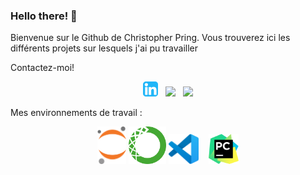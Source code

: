 ### Hello there! 👋

Bienvenue sur le Github de Christopher Pring. Vous trouverez ici les différents projets sur lesquels j'ai pu travailler

Contactez-moi!
<p align='center'>
  <a href="https://www.linkedin.com/in/christopher-pring-0101/"><img height="24" src="./logos/linkedin.svg?raw=true"></a>&nbsp;&nbsp;
  <a href="https://twitter.com/ChrisPring0101"><img height="24" src=".logos/twitter.svg?raw=true"></a>&nbsp;&nbsp;
  <a href="mailto:pringchristopher@yahoo.fr"><img height="24" src=".logos/mail.svg?raw=true"></a>
</p>

Mes environnements de travail : 

<p align='center'>
  <a href="https://jupyter.org"><img height="60" src="./logos/jupyter.svg?raw=true"></a>
  <a href="https://www.anaconda.com"><img height="60" src="./logos/anaconda.svg?raw=true"></a>
  <a href="https://code.visualstudio.com"><img height="48" src="./logos/vscode.svg?raw=true"></a> &nbsp;&nbsp;
  <a href="https://www.jetbrains.com/fr-fr/pycharm/"><img height="48" src="./logos/pycharm.svg?raw=true"></a>
</p>
